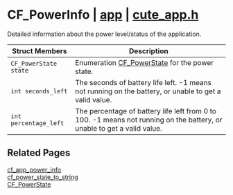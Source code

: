 # CF_PowerInfo | [app](https://github.com/RandyGaul/cute_framework/blob/master/docs/app/README.md) | [cute_app.h](https://github.com/RandyGaul/cute_framework/blob/master/include/cute_app.h)

Detailed information about the power level/status of the application.

Struct Members | Description
--- | ---
`CF_PowerState state` | Enumeration [CF_PowerState](https://github.com/RandyGaul/cute_framework/blob/master/docs/app/cf_powerstate.md) for the power state.
`int seconds_left` | The seconds of battery life left. -1 means not running on the battery, or unable to get a valid value.
`int percentage_left` | The percentage of battery life left from 0 to 100. -1 means not running on the battery, or unable to get a valid value.

## Related Pages

[cf_app_power_info](https://github.com/RandyGaul/cute_framework/blob/master/docs/app/cf_app_power_info.md)  
[cf_power_state_to_string](https://github.com/RandyGaul/cute_framework/blob/master/docs/app/cf_power_state_to_string.md)  
[CF_PowerState](https://github.com/RandyGaul/cute_framework/blob/master/docs/app/cf_powerstate.md)  
